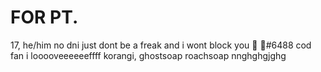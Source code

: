  # FOR PT.
17, he/him
no dni just dont be a freak and i wont block you
🧼 💨#6488
cod fan i looooveeeeeeffff korangi, ghostsoap roachsoap 
nnghghgjghg

